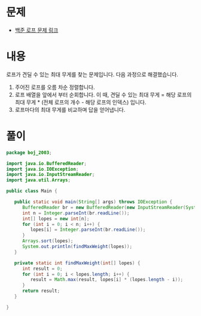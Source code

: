 # 문제
* [백준 로프 문제 링크](https://www.acmicpc.net/problem/2003)

# 내용
로프가 견딜 수 있는 최대 무게를 찾는 문제입니다. 다음 과정으로 해결했습니다.
1. 주어진 로프를 오름 차순 정렬합니다.
2. 로프 배열을 앞에서 부터 순회합니다. 이 때, 견딜 수 있는 최대 무게 = 해당 로프의 최대 무게 * (전체 로프의 개수 - 해당 로프의 인덱스) 입니다.
3. 로프마다의 최대 무게를 비교하며 답을 얻어냅니다.

# 풀이
```java
package boj_2003;

import java.io.BufferedReader;
import java.io.IOException;
import java.io.InputStreamReader;
import java.util.Arrays;

public class Main {

   public static void main(String[] args) throws IOException {
      BufferedReader br = new BufferedReader(new InputStreamReader(System.in));
      int n = Integer.parseInt(br.readLine());
      int[] lopes = new int[n];
      for (int i = 0; i < n; i++) {
         lopes[i] = Integer.parseInt(br.readLine());
      }
      Arrays.sort(lopes);
      System.out.println(findMaxWeight(lopes));
   }

   private static int findMaxWeight(int[] lopes) {
      int result = 0;
      for (int i = 0; i < lopes.length; i++) {
         result = Math.max(result, lopes[i] * (lopes.length - i));
      }
      return result;
   }

}

```
